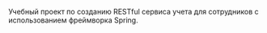 Учебный проект по созданию RESTful сервиса учета для сотрудников с использованием фреймворка Spring.
